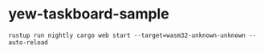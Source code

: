 # yew-taskboard-sample

```
rustup run nightly cargo web start --target=wasm32-unknown-unknown --auto-reload
```

